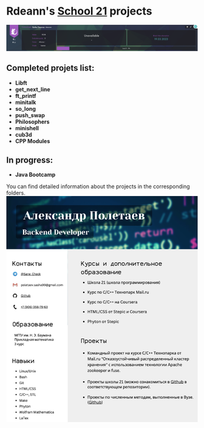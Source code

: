 # Rdeann's [School 21](https://21-school.ru) projects

![](./readme_assets/rdeanne.png)

## Completed projets list:
- **Libft**
- **get_next_line**
- **ft_printf**
- **minitalk**
- **so_long**
- **push_swap**
- **Philosophers**
- **minishell**
- **cub3d**
- **CPP Modules**

## In progress:
- **Java Bootcamp**

You can find detailed information about the projects in the corresponding folders.
![](./readme_assets/Summary_Poletaev.png)
